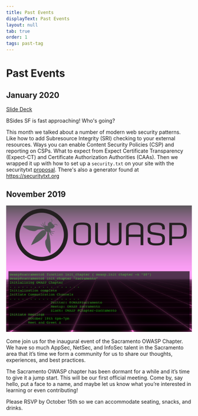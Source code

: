 ```yaml
---
title: Past Events
displayText: Past Events
layout: null
tab: true
order: 1
tags: past-tag
---
```


# Past Events

## January 2020
[Slide Deck](assets/slides/20200117-modern-web-security-patterns.pdf)

BSides SF is fast approaching! Who's going?

This month we talked about a number of modern web security patterns. Like how to
add Subresource Integrity (SRI) checking to your external resources. Ways you
can enable Content Security Policies (CSP) and reporting on CSPs. What to expect
from Expect Certificate Transparency (Expect-CT) and Certificate Authorization
Authorities (CAAs). Then we wrapped it up with how to set up a `security.txt` on
your site with the securitytxt [proposal][1]. There's also a generator found
at https://securitytxt.org

## November 2019
![Kick off Meetup](assets/images/kick-off-meetup.png)

Come join us for the inaugural event of the Sacramento OWASP Chapter. We have so
much AppSec, NetSec, and InfoSec talent in the Sacramento area that it’s time we
form a community for us to share our thoughts, experiences, and best practices.

The Sacramento OWASP chapter has been dormant for a while and it’s time to give
it a jump start. This will be our first official meeting. Come by, say hello,
put a face to a name, and maybe let us know what you’re interested in learning
or even contributing!

Please RSVP by October 15th so we can accommodate seating, snacks, and drinks.

[1]: https://tools.ietf.org/html/draft-foudil-securitytxt
